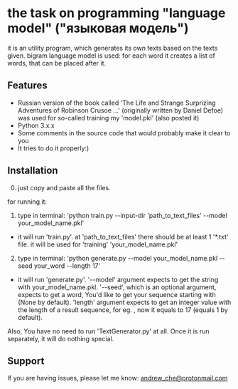 the task on programming "language model" ("языковая модель")
=========================================

it is an utility program, which generates its own texts based on the texts given.
bigram language model is used: for each word it creates a list of words, that can be placed after it.

Features
--------

- Russian version of the book called 'The Life and Strange Surprizing Adventures of Robinson Crusoe ...' 
(originally written by Daniel Defoe) was used for so-called training my 'model.pkl' (also posted it)
- Python 3.x.x
- Some comments in the source code that would probably make it clear to you
- It tries to do it properly:)

Installation
------------

0) just copy and paste all the files.

for running it:

1) type in terminal: 'python train.py --input-dir 'path_to_text_files' --model your_model_name.pkl'
- it will run 'train.py'. at 'path_to_text_files' there should be at least 1 '*.txt' file. it will be used for 'training'
'your_model_name.pkl'
2) type in terminal: 'python generate.py --model your_model_name.pkl --seed your_word --length 17'
- it will run 'generate.py'. '--model' argument expects to get the string with your_model_name.pkl.
'--seed', which is an optional argument, expects to get a word, You'd like to get your sequence starting with (None by default).
'length' argument expects to get an integer value with the length of a result sequence, for eg. , now it equals to 17
(equals 1 by default).

Also, You have no need to run 'TextGenerator.py' at all. Once it is run separately, it will do nothing special.

Support
-------

If you are having issues, please let me know:
andrew_che@protonmail.com
